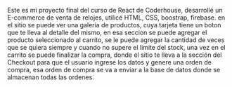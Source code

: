 Este es mi proyecto final del curso de React de Coderhouse, desarrollé un E-commerce de venta de relojes, utilicé HTML, CSS, boostrap, firebase. en el sitio se puede ver una galeria de productos, cuya tarjeta tiene un boton que te lleva al detalle del mismo, en esa seccion se puede agregar el producto seleccionado al carrito, se le puede agregar la cantidad de veces que se quiera siempre y cuando no supere el limite del stock, una vez en el carrito se puede finalizar la compra, donde el sitio te lleva a la sección del Checkout para que el usuario ingrese los datos y genere una orden de compra, esa orden de compra se va a enviar a la base de datos donde se almacenan todas las ordenes.
